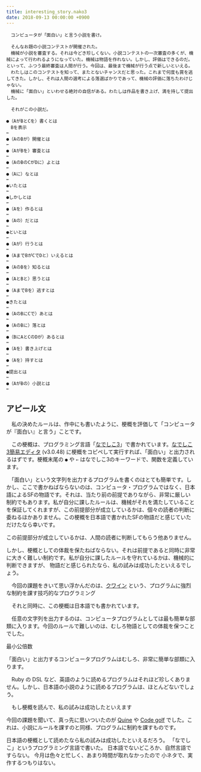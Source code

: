 ```yaml
---
title: interesting_story.nako3
date: 2018-09-13 00:00:00 +0900
---
```


```
　コンピュータが「面白い」と言う小説を書け。

　そんなお題の小説コンテストが開催された。
　機械が小説を審査する。それは今どき珍しくない。小説コンテストの一次審査の多くが、機械によって行われるようになっていた。機械は物語を作れない。しかし、評価はできるのだ。といって、ふつう最終審査は人間が行う。今回は、最後まで機械が行う点で新しいといえる。
　わたしはこのコンテストを知って、またとないチャンスだと思った。これまで何度も賞を逃してきた。しかし、それは人間の選考による落選ばかりであって、機械の評価に落ちたわけじゃない。
　機械に「面白い」といわせる絶対の自信がある。わたしは作品を書き上げ、満を持して提出した。

　それがこの小説だ。

●（AがBとCを）書くとは
　Bを表示
←
●（AのBが）開催とは
←
●（AがBを）審査とは
←
●（AのBのCがDに）よとは
←
●（Aに）なとは
←
●いたとは
←
●しかしとは
←
●（Aを）作るとは
←
●（Aの）だとは
←
●といとは
←
●（Aが）行うとは
←
●（AまでBがCでDと）いえるとは
←
●（AのBを）知るとは
←
●（AとBと）思うとは
←
●（AまでBを）逃すとは
←
●きたとは
←
●（AのBにCで）あとは
←
●（AのBに）落とは
←
●（BにAとCのDが）あるとは
←
●（Aを）書き上げとは
←
●（Aを）持すとは
←
●提出とは
←
●（AがBの）小説とは
←
```

## アピール文

　私の決めたルールは、作中にも書いたように、梗概を評価して「コンピュータが『面白い』と言う」ことです。

　この梗概は、プログラミング言語「[なでしこ3](https://nadesi.com/doc3/)」で書かれています。[なでしこ3簡易エディタ](https://nadesi.com/doc3/index.php?%E3%81%AA%E3%81%A7%E3%81%97%E3%81%933%E7%B0%A1%E6%98%93%E3%82%A8%E3%83%87%E3%82%A3%E3%82%BF) (v3.0.48) に梗概をコピペして実行すれば、「面白い」と出力されるはずです。梗概末尾の `●` や `←` はなでしこ3のキーワードで、関数を定義しています。

　「面白い」という文字列を出力するプログラムを書くのはとても簡単です。しかし、ここで書かねばならないのは、コンピュータ・プログラムではなく、日本語によるSFの物語です。それは、当たり前の前提でありながら、非常に厳しい制約でもあります。私が自分に課したルールは、機械がそれを満たしていることを保証してくれますが、この前提部分が成立しているかは、個々の読者の判断に委ねるほかありません。この梗概を日本語で書かれたSFの物語だと感じていただけたなら幸いです。


この前提部分が成立しているかは、人間の読者に判断してもらう他ありません。


しかし、梗概としての体裁を保たねばならない。それは前提であると同時に非常に大きく難しい制約です。私が自分に課したルールを守れているかは、機械的に判断できますが、
物語だと感じられたなら、私の試みは成功したといえるでしょう。

　今回の課題をきいて思い浮かんだのは、[クワイン](https://ja.wikipedia.org/wiki/%E3%82%AF%E3%83%AF%E3%82%A4%E3%83%B3_(%E3%83%97%E3%83%AD%E3%82%B0%E3%83%A9%E3%83%9F%E3%83%B3%E3%82%B0)) という、プログラムに強烈な制約を課す技巧的なプログラミング

　それと同時に、この梗概は日本語でも書かれています。

　任意の文字列を出力するのは、コンピュータプログラムとしては最も簡単な部類に入ります。今回のルールで難しいのは、むしろ物語としての体裁を保つことでした。



最小公倍数

「面白い」と出力するコンピュータプログラムはむしろ、非常に簡単な部類に入ります。

　Ruby の DSL など、英語のように読めるプログラムはそれほど珍しくありません。しかし、日本語の小説のように読めるプログラムは、ほとんどないでしょう。

　もし梗概を読んで、私の試みは成功したといえます

今回の課題を聞いて、真っ先に思いついたのが [Quine](https://ja.wikipedia.org/wiki/%E3%82%AF%E3%83%AF%E3%82%A4%E3%83%B3_(%E3%83%97%E3%83%AD%E3%82%B0%E3%83%A9%E3%83%9F%E3%83%B3%E3%82%B0)) や [Code golf](https://ja.wikipedia.org/wiki/%E3%82%B3%E3%83%BC%E3%83%89%E3%82%B4%E3%83%AB%E3%83%95) でした。これは、小説にルールを課すのと同様、プログラムに制約を課すものです。


日本語の梗概として読めたなら私の試みは成功したといえるだろう。
「なでしこ」というプログラミング言語で書いた。
日本語でないどころか、自然言語ですらない。
今月は色々と忙しく、あまり時間が取れなかったので
小ネタで、実作するつもりはない。


